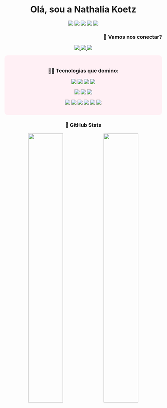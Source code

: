 <!-- Container principal -->
   <h1 align="center">Olá, sou a Nathalia Koetz</h1>
<p align="center">
  <img src="https://img.shields.io/badge/Sempre%20em%20busca%20de%20novas%20formas%20de%20usar%20a%20tecnologia-ec77ab?style=for-the-badge&logoColor=white" />
  <img src="https://img.shields.io/badge/Experiência%20em%20sistemas%20e%20bancos%20de%20dados-ffffff?style=for-the-badge&logoColor=black" />
  <img src="https://img.shields.io/badge/Gamer%20e%20maratonista%20de%20séries-ec77ab?style=for-the-badge&logoColor=white" />
  <img src="https://img.shields.io/badge/Streamer%20aposentada%20(talvez%20volte)-ffffff?style=for-the-badge&logoColor=black" />
  <img src="https://img.shields.io/badge/Desenvolvendo%20o%20Sistema%20Gestor%20Íris-ec77ab?style=for-the-badge&logoColor=white" />
</p>
  </div>
</div>
  <!-- Contato -->
 <h3 align="center" style="display: flex; justify-content: flex-end; align-items: center; gap: 8px;">
  <span>💌 Vamos nos conectar?</span>
</h3>

<p align="center">
  <a href="https://www.linkedin.com/in/nathaliakoetz/" target="_blank">
    <img src="https://img.shields.io/badge/LinkedIn-ec77ab.svg?style=for-the-badge&logo=linkedin&logoColor=white"/>
  </a>
  <a href="mailto:nathesantos@gmail.com">
    <img src="https://img.shields.io/badge/Gmail-white.svg?style=for-the-badge&logo=gmail&logoColor=ec77ab"/>
  </a>
  <a href="https://www.instagram.com/nathkoetz/" target="_blank">
    <img src="https://img.shields.io/badge/Instagram-ec77ab.svg?style=for-the-badge&logo=instagram&logoColor=white"/>
  </a>
</p>

  <!-- Tecnologias -->
<div style="flex: 1; min-width: 280px; background-color: #fff0f5; padding: 16px; border-radius: 10px;">
  <h3 align="center">👩‍💻 Tecnologias que domino:</h3>
  <p align="center">
    <img src="https://img.shields.io/badge/Java-ffffff?style=for-the-badge&logo=java&logoColor=black"/>
    <img src="https://img.shields.io/badge/JavaScript-ec77ab?style=for-the-badge&logo=javascript&logoColor=white"/>
    <img src="https://img.shields.io/badge/TypeScript-ffffff?style=for-the-badge&logo=typescript&logoColor=black"/>
    <img src="https://img.shields.io/badge/Python-ec77ab?style=for-the-badge&logo=python&logoColor=white"/>
  </p>
  <p align="center">
    <img src="https://img.shields.io/badge/PostgreSQL-ffffff?style=for-the-badge&logo=postgresql&logoColor=black"/>
    <img src="https://img.shields.io/badge/MongoDB-ec77ab?style=for-the-badge&logo=mongodb&logoColor=white"/>
    <img src="https://img.shields.io/badge/MySQL-ffffff?style=for-the-badge&logo=mysql&logoColor=black"/>
  </p>
  <p align="center">
    <img src="https://img.shields.io/badge/React_Native-ec77ab?style=for-the-badge&logo=react&logoColor=white"/>
    <img src="https://img.shields.io/badge/Expo-ffffff?style=for-the-badge&logo=expo&logoColor=black"/>
    <img src="https://img.shields.io/badge/Docker-ec77ab?style=for-the-badge&logo=docker&logoColor=white"/>
    <img src="https://img.shields.io/badge/Tailwind_CSS-ffffff?style=for-the-badge&logo=tailwind-css&logoColor=black"/>
    <img src="https://img.shields.io/badge/Git-ec77ab?style=for-the-badge&logo=git&logoColor=white"/>
    <img src="https://img.shields.io/badge/GitHub-ffffff?style=for-the-badge&logo=github&logoColor=black"/>
  </p>
</div>

<!-- GitHub Stats -->
<h3 align="center">🩷 GitHub Stats</h3>
<p align="center">
  <img src="https://github-readme-stats.vercel.app/api?username=nathaliakoetz&show_icons=true&bg_color=0D1117&title_color=ec77ab&text_color=ffffff&icon_color=ec77ab&border_color=ec77ab" width="47%"/>
  <img src="https://github-readme-stats.vercel.app/api/top-langs/?username=nathaliakoetz&layout=compact&bg_color=0D1117&title_color=ec77ab&text_color=ffffff&icon_color=ec77ab&border_color=ec77ab" width="47%"/>
</p>
